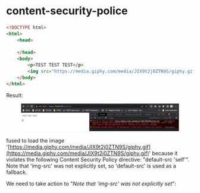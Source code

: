 # content-security-police

```html
<!DOCTYPE html>
<html>
    <head>

    </head>
    <body>
        <p>TEST TEST TEST</p>
        <img src="https://media.giphy.com/media/JIX9t2j0ZTN9S/giphy.gif" width="300" />
    </body>
</html>
```

Result:

<figure><img src=".gitbook/assets/image.png" alt=""><figcaption></figcaption></figure>

fused to load the image '[https://media.giphy.com/media/JIX9t2j0ZTN9S/giphy.gif](https://media.giphy.com/media/JIX9t2j0ZTN9S/giphy.gif)' because it violates the following Content Security Policy directive: "default-src 'self'". Note that 'img-src' was not explicitly set, so 'default-src' is used as a fallback.

We need to take action to "_Note that 'img-src' was not explicitly set_":
